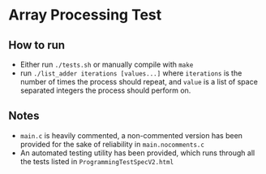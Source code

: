 # Array Processing Test

## How to run
* Either run `./tests.sh` or manually compile with `make`
* run `./list_adder iterations [values...]` where `iterations` is the number of times the process should repeat, and `value` is a list of space separated integers the process should perform on.

## Notes
* `main.c` is heavily commented, a non-commented version has been provided for the sake of reliability in `main.nocomments.c`
* An automated testing utility has been provided, which runs through all the tests listed in `ProgrammingTestSpecV2.html`
